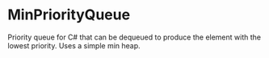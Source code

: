 # MinPriorityQueue
Priority queue for C# that can be dequeued to produce the element with the lowest priority.
Uses a simple min heap.
